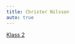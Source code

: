 ```yaml
---
title: Christer Nilsson
auto: true
---
```


<!-- [Klass 2](https://christernilsson.github.io/SrS/api/?tid=14509&pid=716556) -->

[Klass 2](/SrS/api/?tid=14509&pid=716556)


